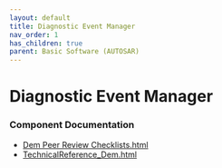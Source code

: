 ```yaml
---
layout: default
title: Diagnostic Event Manager
nav_order: 1
has_children: true
parent: Basic Software (AUTOSAR)
---
```

# Diagnostic Event Manager
### Component Documentation

- [Dem Peer Review Checklists.html](doc/Dem%20Peer%20Review%20Checklists.html)
- [TechnicalReference_Dem.html](doc/TechnicalReference_Dem.html)


